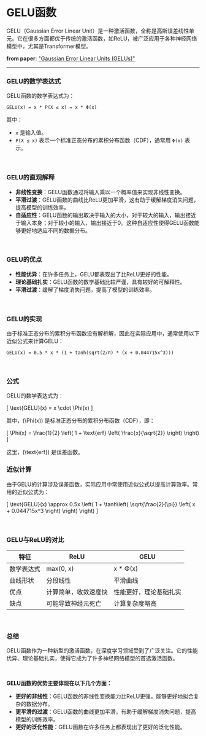 # GELU函数


GELU（Gaussian Error Linear Unit）是一种激活函数，全称是高斯误差线性单元。它在很多方面都优于传统的激活函数，如ReLU，被广泛应用于各种神经网络模型中，尤其是Transformer模型。

**from paper**: ["Gaussian Error Linear Units (GELUs)"](https://arxiv.org/abs/1606.08415)

---

### GELU的数学表达式

GELU函数的数学表达式为：

```
GELU(x) = x * P(X ≤ x) = x * Φ(x)
```

其中：

* `x` 是输入值。
* `P(X ≤ x)` 表示一个标准正态分布的累积分布函数（CDF），通常用 `Φ(x)` 表示。

<br>

### GELU的直观解释

* **非线性变换**：GELU函数通过将输入乘以一个概率值来实现非线性变换。
* **平滑过渡**：GELU函数的曲线比ReLU更加平滑，这有助于缓解梯度消失问题，提高模型的训练效率。
* **自适应性**：GELU函数的输出取决于输入的大小，对于较大的输入，输出接近于输入本身；对于较小的输入，输出接近于0。这种自适应性使得GELU函数能够更好地适应不同的数据分布。

<br>

### GELU的优点

* **性能优异**：在许多任务上，GELU都表现出了比ReLU更好的性能。
* **理论基础扎实**：GELU函数的数学基础比较严谨，具有较好的可解释性。
* **平滑过渡**：缓解了梯度消失问题，提高了模型的训练效率。

<br>

### GELU的实现

由于标准正态分布的累积分布函数没有解析解，因此在实际应用中，通常使用以下近似公式来计算GELU：

```
GELU(x) ≈ 0.5 * x * (1 + tanh(sqrt(2/π) * (x + 0.044715x^3)))
```

<br>

### 公式
GELU的数学表达式为：

\[ \text{GELU}(x) = x \cdot \Phi(x) \]

其中，\(\Phi(x)\) 是标准正态分布的累积分布函数（CDF），即：

\[ \Phi(x) = \frac{1}{2} \left( 1 + \text{erf} \left( \frac{x}{\sqrt{2}} \right) \right) \]

这里，\(\text{erf}\) 是误差函数。

### 近似计算
由于GELU的计算涉及误差函数，实际应用中常使用近似公式以提高计算效率。常用的近似公式为：

\[ \text{GELU}(x) \approx 0.5x \left( 1 + \tanh\left( \sqrt{\frac{2}{\pi}} \left( x + 0.044715x^3 \right) \right) \right) \]



<br>


### GELU与ReLU的对比

| 特征 | ReLU | GELU |
|---|---|---|
| 数学表达式 | max(0, x) | x * Φ(x) |
| 曲线形状 | 分段线性 | 平滑曲线 |
| 优点 | 计算简单，收敛速度快 | 性能更好，理论基础扎实 |
| 缺点 | 可能导致神经元死亡 | 计算复杂度略高 |

<br>


### 总结

GELU函数作为一种新型的激活函数，在深度学习领域受到了广泛关注。它的性能优异、理论基础扎实，使得它成为了许多神经网络模型的首选激活函数。


<br>

**GELU函数的优势主要体现在以下几个方面：**

* **更好的非线性**：GELU函数的非线性变换能力比ReLU更强，能够更好地拟合复杂的数据分布。
* **更平滑的过渡**：GELU函数的曲线更加平滑，有助于缓解梯度消失问题，提高模型的训练效率。
* **更好的泛化性能**：GELU函数在许多任务上都表现出了更好的泛化性能。

